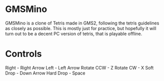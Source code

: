 # GMSMino
GMSMino is a clone of Tetris made in GMS2, following the tetris guidelines as closely as possible. This is mostly just for practice,
but hopefully it will turn out to be a decent PC version of tetris, that is playable offline.

# Controls
Right - Right Arrow
Left - Left Arrow
Rotate CCW - Z
Rotate CW - X
Soft Drop - Down Arrow
Hard Drop - Space
